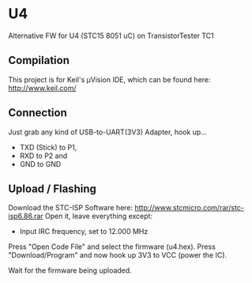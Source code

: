 # U4
Alternative FW for U4 (STC15 8051 uC) on TransistorTester TC1

## Compilation

This project is for Keil's µVision IDE, which can be found here: http://www.keil.com/

## Connection

Just grab any kind of USB-to-UART(3V3) Adapter, hook up...
* TXD (Stick) to P1,
* RXD to P2 and
* GND to GND

## Upload / Flashing

Download the STC-ISP Software here: http://www.stcmicro.com/rar/stc-isp6.86.rar
Open it, leave everything except:
* Input IRC frequency, set to 12.000 MHz

Press "Open Code File" and select the firmware (u4.hex).
Press "Download/Program" and now hook up 3V3 to VCC (power the IC).

Wait for the firmware being uploaded.
